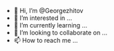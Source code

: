 - 👋 Hi, I’m @Georgezhitov
- 👀 I’m interested in ...
- 🌱 I’m currently learning ...
- 💞️ I’m looking to collaborate on ...
- 📫 How to reach me ...

<!---
Georgezhitov/Georgezhitov is a ✨ special ✨ repository because its `README.md` (this file) appears on your GitHub profile.
You can click the Preview link to take a look at your changes.
--->
